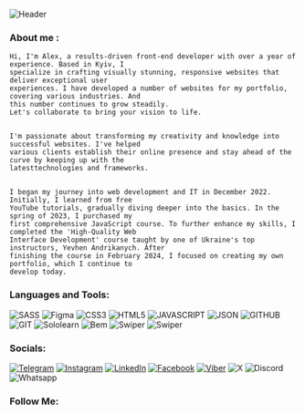 ![Header](https://tenor.com/uk/view/green-matrix-numbers-letters-gif-11254883742818033005)

### About me :

    Hi, I'm Alex, a results-driven front-end developer with over a year of experience. Based in Kyiv, I
    specialize in crafting visually stunning, responsive websites that deliver exceptional user
    experiences. I have developed a number of websites for my portfolio, covering various industries. And
    this number continues to grow steadily.
    Let's collaborate to bring your vision to life.


    I'm passionate about transforming my creativity and knowledge into successful websites. I've helped
    various clients establish their online presence and stay ahead of the curve by keeping up with the
    latesttechnologies and frameworks.


    I began my journey into web development and IT in December 2022. Initially, I learned from free
    YouTube tutorials, gradually diving deeper into the basics. In the spring of 2023, I purchased my
    first comprehensive JavaScript course. To further enhance my skills, I completed the 'High-Quality Web
    Interface Development' course taught by one of Ukraine's top instructors, Yevhen Andrikanych. After
    finishing the course in February 2024, I focused on creating my own portfolio, which I continue to
    develop today.

### Languages and Tools:

![SASS](https://img.shields.io/badge/SCSS-000?style=for-the-badge&logo=sass&logoColor=CC6699)
![Figma](https://img.shields.io/badge/figma-000000?style=for-the-badge&logo=figma&logoColor=#F24E1E)
![CSS3](https://img.shields.io/badge/CSS3-000?style=for-the-badge&logo=css3&logoColor=1572B6)
![HTML5](https://img.shields.io/badge/HTML5-000?style=for-the-badge&logo=html5&logoColor=E34F26)
![JAVASCRIPT](https://img.shields.io/badge/JavaScript-000?style=for-the-badge&logo=javascript&logoColor=F7DF1E)
![JSON](https://img.shields.io/badge/json-000?style=for-the-badge&logo=json&logoColor=white)
![GITHUB](https://img.shields.io/badge/GitHub-100000?style=for-the-badge&logo=github&logoColor=white)
![GIT](https://img.shields.io/badge/Git-100000?style=for-the-badge&logo=git&logoColor=F05032)
![Sololearn](https://img.shields.io/badge/-Sololearn-000?style=for-the-badge&logo=Sololearn&logoColor=white)
![Bem](https://img.shields.io/badge/-bem-000?style=for-the-badge&logo=bem&logoColor=white)
![Swiper](https://img.shields.io/badge/-Swiper-000?style=for-the-badge&logo=swiper&logoColor=6332F6)
![Swiper](https://img.shields.io/badge/-freecodecamp-0A0A23?style=for-the-badge&logo=freecodecamp&logoColor=white)

### Socials:

[![Telegram](https://img.shields.io/badge/-Telegram-090909?style=for-the-badge&logo=telegram&logoColor=27A0D9)](https://t.me/the_cybermania)
[![Instagram](https://img.shields.io/badge/-Instagram-090909?style=for-the-badge&logo=instagram&logoColor=B4068E)](https://www.instagram.com/alexeyshpavda)
[![LinkedIn](https://img.shields.io/badge/-LinkedIn-090909?style=for-the-badge&logo=linkedin&logoColor=007BB6)](https://www.linkedin.com/in/alexeyshpavda)
[![Facebook](https://img.shields.io/badge/-Facebook-090909?style=for-the-badge&logo=Facebook&logoColor=1195F5)](https://www.facebook.com/alexeyshpavda)
[![Viber](https://img.shields.io/badge/viber-000000?style=for-the-badge&logo=viber&logoColor=7360F2)](https://www.facebook.com/alexeyshpavda)
![X](https://img.shields.io/badge/X-000000?style=for-the-badge&logo=x&logoColor=white)
![Discord](https://img.shields.io/badge/discord-000?style=for-the-badge&logo=discord&logoColor=5865F2)
![Whatsapp](https://img.shields.io/badge/whatsapp-000?style=for-the-badge&logo=whatsapp&logoColor=25D366)

### Follow Me:

